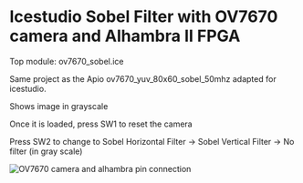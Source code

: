 # Icestudio Sobel Filter with OV7670 camera and Alhambra II FPGA
  
Top module: ov7670_sobel.ice

  Same project as the Apio ov7670_yuv_80x60_sobel_50mhz adapted for icestudio.

  Shows image in grayscale
  
  Once it is loaded, press SW1 to reset the camera
  
  Press SW2 to change to Sobel Horizontal Filter -> Sobel Vertical Filter -> No filter (in gray scale)
  
  ![OV7670 camera and alhambra pin connection](../ov7670_alhambra_interface_yuv.png)
  
  